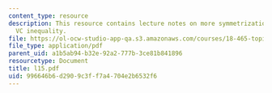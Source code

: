 ```yaml
---
content_type: resource
description: This resource contains lecture notes on more symmetrization and generalized
  VC inequality.
file: https://ol-ocw-studio-app-qa.s3.amazonaws.com/courses/18-465-topics-in-statistics-statistical-learning-theory-spring-2007/996646b6d2909c3ff7a4704e2b6532f6_l15.pdf
file_type: application/pdf
parent_uid: a1b5ab94-b32e-92a2-777b-3ce81b841896
resourcetype: Document
title: l15.pdf
uid: 996646b6-d290-9c3f-f7a4-704e2b6532f6
---
```

